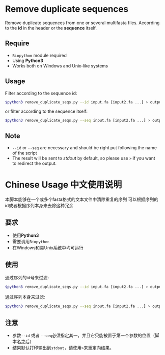 # Remove duplicate sequences
Remove duplicate sequences from one or several multifasta files.
According to the **id** in the header or the **sequence** itself.

## Require
- `Biopython` module required
- Using **Python3**
- Works both on Windows and Unix-like systems

## Usage

Filter according to the sequence id:

```bash
$python3 remove_duplicate_seqs.py --id input.fa [input2.fa ...] > output.fa
```
or filter according to the sequence itself:
```bash
$python3 remove_duplicate_seqs.py --seq input.fa [input2.fa ...] > output.fa
```

## Note
- `--id` or `--seq` are necessary and should be right put following the name of the script
- The result will be sent to *stdout* by default, so please use `>` if you want to redirect the output.

# Chinese Usage 中文使用说明

本脚本能够在一个或多个fasta格式的文本文件中清除重复的序列
可以根据序列的id或者根据序列本身来去除这种冗余

## 要求

- 使用**Python3**
- 需要调用`Biopython`
- 在Windows和类Unix系统中均可运行

## 使用

通过序列的id号来过滤:
```bash
$python3 remove_duplicate_seqs.py --id input.fa [input2.fa ...] > output.fa
```

通过序列本身来过滤:
```bash
$python3 remove_duplicate_seqs.py --seq input.fa [input2.fa ...] > output.fa
```

## 注意

- 参数`--id` 或者 `--seq`必须指定其一，并且它只能被置于第一个参数的位置（脚本名之后）
- 结果默认打印输出到`stdout`，请使用`>`来重定向结果。